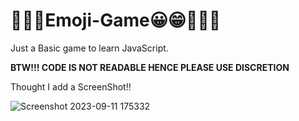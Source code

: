 # 🤗🤑😊Emoji-Game😀😁🫠😶‍🌫️

Just a Basic game to learn JavaScript.

**BTW!!! CODE IS NOT READABLE HENCE PLEASE USE DISCRETION**

Thought I add a ScreenShot!!

![Screenshot 2023-09-11 175332](https://github.com/HARLANDMIL/Emoji-Game/assets/111132900/7ee9e815-b23f-4486-972f-d20afaec09aa)

